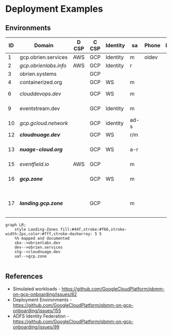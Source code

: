 # Deployment Examples

## Environments

ID | Domain | D CSP | C CSP | Identity | sa | Phone | MFA | Credits | Use | Quotas
---|---|---|---|---|---|---|---|---|---|---
1 | gcp.obrien.services | AWS | GCP | Identity | m | oldev | | 0618 | LZ 0323 | 10 proj
2 | _gcp.obrienlabs.info_ | AWS | GCP | Identity | r | | | 1102 | empty |
3 | obrien.systems | | GCP | | | | | | |
4 | containerized.org | | GCP | WS | m | | | | LZ |
6 | _clouddevops.dev_ | | GCP | WS | m | | | 0716 | mostly empty |
9 | eventstream.dev| | GCP | Identity | m | | | - | very empty |
10 | _gcp.gcloud.network_ | | GCP | identity | ad-s | | | | very empty |
12 | ***cloudnuage.dev*** | | GCP | WS | r/m | | | 0902 | LZ june |
13 | ***nuage-cloud.org*** | | GCP | WS | a-r | | | 0904 | empty - with gcp.zone | 2 billing
15 | _eventfield.io_ | AWS | GCP | | m | | | 0 | empty |
16 | ***gcp.zone*** | | GCP | WS | m | | | 1104 | LZ manual - with n-c.org |
17 | ***landing.gcp.zone*** | | GCP | | m | | | 1113 | LZ automated CD - with n-c.org |


```mermaid
graph LR;
    style Landing-Zones fill:#44f,stroke:#f66,stroke-width:2px,color:#fff,stroke-dasharray: 5 5
    %% mapped and documented
    sbx-->obrienlabs.dev
    dev-->obrien.services
    stg-->cloudnuage.dev
    uat-->gcp.zone
    
```
## References
- Simulated workloads - https://github.com/GoogleCloudPlatform/pbmm-on-gcp-onboarding/issues/82
- Deployment Environments - https://github.com/GoogleCloudPlatform/pbmm-on-gcp-onboarding/issues/155
- ADFS Identity Federation - https://github.com/GoogleCloudPlatform/pbmm-on-gcp-onboarding/issues/99
